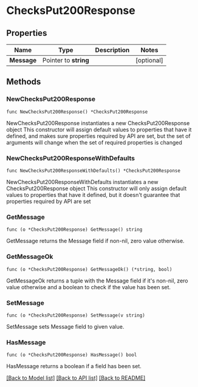 # ChecksPut200Response

## Properties

Name | Type | Description | Notes
------------ | ------------- | ------------- | -------------
**Message** | Pointer to **string** |  | [optional] 

## Methods

### NewChecksPut200Response

`func NewChecksPut200Response() *ChecksPut200Response`

NewChecksPut200Response instantiates a new ChecksPut200Response object
This constructor will assign default values to properties that have it defined,
and makes sure properties required by API are set, but the set of arguments
will change when the set of required properties is changed

### NewChecksPut200ResponseWithDefaults

`func NewChecksPut200ResponseWithDefaults() *ChecksPut200Response`

NewChecksPut200ResponseWithDefaults instantiates a new ChecksPut200Response object
This constructor will only assign default values to properties that have it defined,
but it doesn't guarantee that properties required by API are set

### GetMessage

`func (o *ChecksPut200Response) GetMessage() string`

GetMessage returns the Message field if non-nil, zero value otherwise.

### GetMessageOk

`func (o *ChecksPut200Response) GetMessageOk() (*string, bool)`

GetMessageOk returns a tuple with the Message field if it's non-nil, zero value otherwise
and a boolean to check if the value has been set.

### SetMessage

`func (o *ChecksPut200Response) SetMessage(v string)`

SetMessage sets Message field to given value.

### HasMessage

`func (o *ChecksPut200Response) HasMessage() bool`

HasMessage returns a boolean if a field has been set.


[[Back to Model list]](../README.md#documentation-for-models) [[Back to API list]](../README.md#documentation-for-api-endpoints) [[Back to README]](../README.md)


